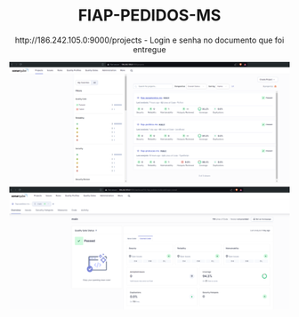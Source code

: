 <div align="center">
  <h1 align="center">FIAP-PEDIDOS-MS</h1>
  <p>http://186.242.105.0:9000/projects - Login e senha no documento que foi entregue</p>
  <img src="https://github.com/Marques0x01/fiap-pedidos-ms/blob/main/sonar_all.png" alt="Logo da Empresa" />
  <img src="https://github.com/Marques0x01/fiap-pedidos-ms/blob/main/sonar_order.png" alt="Logo da Empresa" />
</div>
